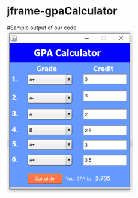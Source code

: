 # jframe-gpaCalculator 

#Sample output of our code
![Sample Output](https://github.com/saroven/jframe-gpaCalculator/blob/master/ouptput/Capture.PNG)

